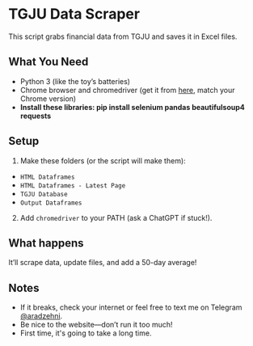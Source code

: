 # TGJU Data Scraper
This script grabs financial data from TGJU and saves it in Excel files.

## What You Need
- Python 3 (like the toy’s batteries)
- Chrome browser and chromedriver (get it from [here](https://chromedriver.chromium.org/downloads), match your Chrome version)
- **Install these libraries: pip install selenium pandas beautifulsoup4 requests**

## Setup
1. Make these folders (or the script will make them):
 - `HTML Dataframes`
 - `HTML Dataframes - Latest Page`
 - `TGJU Database`
 - `Output Dataframes`
2. Add `chromedriver` to your PATH (ask a ChatGPT if stuck!).

## What happens
It’ll scrape data, update files, and add a 50-day average!

## Notes
- If it breaks, check your internet or feel free to text me on Telegram [@aradzehni](https://t.me/aradzehni).
- Be nice to the website—don’t run it too much!
- First time, it's going to take a long time.
